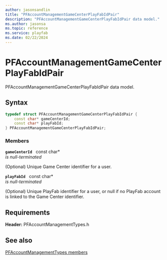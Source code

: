 ```yaml
---
author: jasonsandlin
title: "PFAccountManagementGameCenterPlayFabIdPair"
description: "PFAccountManagementGameCenterPlayFabIdPair data model."
ms.author: jasonsa
ms.topic: reference
ms.service: playfab
ms.date: 02/22/2024
---
```


# PFAccountManagementGameCenterPlayFabIdPair  

PFAccountManagementGameCenterPlayFabIdPair data model.  

## Syntax  
  
```cpp
typedef struct PFAccountManagementGameCenterPlayFabIdPair {  
    const char* gameCenterId;  
    const char* playFabId;  
} PFAccountManagementGameCenterPlayFabIdPair;  
```
  
### Members  
  
**`gameCenterId`** &nbsp; const char*  
*is null-terminated*  
  
(Optional) Unique Game Center identifier for a user.
  
**`playFabId`** &nbsp; const char*  
*is null-terminated*  
  
(Optional) Unique PlayFab identifier for a user, or null if no PlayFab account is linked to the Game Center identifier.
  
  
## Requirements  
  
**Header:** PFAccountManagementTypes.h
  
## See also  
[PFAccountManagementTypes members](../pfaccountmanagementtypes_members.md)  

  
  
